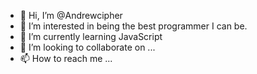 - 👋 Hi, I’m @Andrewcipher
- 👀 I’m interested in being the best programmer I can be.
- 🌱 I’m currently learning JavaScript
- 💞️ I’m looking to collaborate on ...
- 📫 How to reach me ...

<!---
Andrewcipher/Andrewcipher is a ✨ special ✨ repository because its `README.md` (this file) appears on your GitHub profile.
You can click the Preview link to take a look at your changes.
--->
